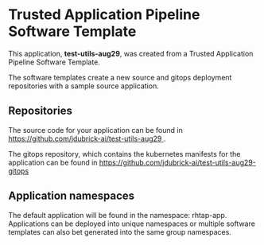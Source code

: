 # Trusted Application Pipeline Software Template

This application, **test-utils-aug29**, was created from a Trusted Application Pipeline Software Template.

The software templates create a new source and gitops deployment repositories with a sample source application. 

## Repositories

The source code for your application can be found in [https://github.com/jdubrick-ai/test-utils-aug29 ](https://github.com/jdubrick-ai/test-utils-aug29 ).
 
The gitops repository, which contains the kubernetes manifests for the application can be found in 
[https://github.com/jdubrick-ai/test-utils-aug29-gitops ](https://github.com/jdubrick-ai/test-utils-aug29-gitops ) 

## Application namespaces 

The default application will be found in the namespace: rhtap-app. Applications can be deployed into unique namespaces or multiple software templates can also bet generated into the same group namespaces.  